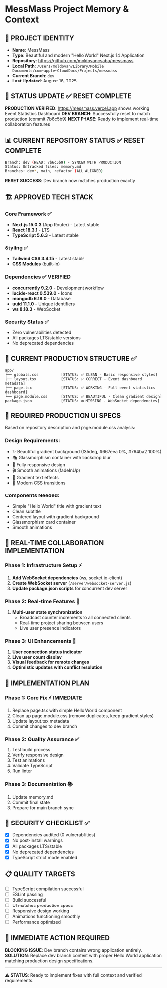 # MessMass Project Memory & Context

## 🎯 **PROJECT IDENTITY**
- **Name**: MessMass
- **Type**: Beautiful and modern "Hello World" Next.js 14 Application
- **Repository**: https://github.com/moldovancsaba/messmass
- **Local Path**: `/Users/moldovan/Library/Mobile Documents/com~apple~CloudDocs/Projects/messmass`
- **Current Branch**: `dev`
- **Last Updated**: August 16, 2025

## 🚨 **STATUS UPDATE** ✅ RESET COMPLETE
**PRODUCTION VERIFIED**: https://messmass.vercel.app shows working Event Statistics Dashboard
**DEV BRANCH**: Successfully reset to match production (commit 7b6c5b9)
**NEXT PHASE**: Ready to implement real-time collaboration features

## 📊 **CURRENT REPOSITORY STATUS** ✅ RESET COMPLETE
```bash
Branch: dev (HEAD: 7b6c5b9) - SYNCED WITH PRODUCTION
Status: Untracked files: memory.md
Branches: dev*, main, refactor (ALL ALIGNED)
```

**RESET SUCCESS**: Dev branch now matches production exactly

## 🏗️ **APPROVED TECH STACK** 
### Core Framework ✅
- **Next.js 15.0.3** (App Router) - Latest stable
- **React 18.3.1** - LTS  
- **TypeScript 5.6.3** - Latest stable

### Styling ✅
- **Tailwind CSS 3.4.15** - Latest stable
- **CSS Modules** (built-in)

### Dependencies ✅ VERIFIED
- **concurrently 9.2.0** - Development workflow
- **lucide-react 0.539.0** - Icons
- **mongodb 6.18.0** - Database
- **uuid 11.1.0** - Unique identifiers
- **ws 8.18.3** - WebSocket

### Security Status ✅
- Zero vulnerabilities detected
- All packages LTS/stable versions
- No deprecated dependencies

## 📁 **CURRENT PRODUCTION STRUCTURE** ✅
```
app/
├── globals.css          [STATUS: ✅ CLEAN - Basic responsive styles]
├── layout.tsx           [STATUS: ✅ CORRECT - Event dashboard metadata]
├── page.tsx             [STATUS: ✅ WORKING - Full event statistics dashboard]
└── page.module.css      [STATUS: ✅ BEAUTIFUL - Clean gradient design]
package.json             [STATUS: ❌ MISSING - WebSocket dependencies]
```

## 🎨 **REQUIRED PRODUCTION UI SPECS**
Based on repository description and page.module.css analysis:

### Design Requirements:
- ✨ Beautiful gradient background (135deg, #667eea 0%, #764ba2 100%)
- 🎭 Glassmorphism container with backdrop blur
- 📱 Fully responsive design
- 🎬 Smooth animations (fadeInUp)
- 🎨 Gradient text effects
- 🔄 Modern CSS transitions

### Components Needed:
- Simple "Hello World" title with gradient text
- Clean subtitle
- Centered layout with gradient background
- Glassmorphism card container
- Smooth animations

## 🔧 **REAL-TIME COLLABORATION IMPLEMENTATION**

### Phase 1: Infrastructure Setup ⚡
1. **Add WebSocket dependencies** (ws, socket.io-client)
2. **Create WebSocket server** (`/server/websocket-server.js`)
3. **Update package.json scripts** for concurrent dev server

### Phase 2: Real-time Features 🔄
1. **Multi-user state synchronization**
   - Broadcast counter increments to all connected clients
   - Real-time project sharing between users
   - Live user presence indicators

### Phase 3: UI Enhancements 🎨
1. **User connection status indicator**
2. **Live user count display**
3. **Visual feedback for remote changes**
4. **Optimistic updates with conflict resolution**

## 📝 **IMPLEMENTATION PLAN**

### Phase 1: Core Fix ⚡ IMMEDIATE
1. Replace page.tsx with simple Hello World component
2. Clean up page.module.css (remove duplicates, keep gradient styles)
3. Update layout.tsx metadata
4. Commit changes to dev branch

### Phase 2: Quality Assurance ✅
1. Test build process
2. Verify responsive design
3. Test animations
4. Validate TypeScript
5. Run linter

### Phase 3: Documentation 📚
1. Update memory.md
2. Commit final state
3. Prepare for main branch sync

## 🔐 **SECURITY CHECKLIST** ✅
- [x] Dependencies audited (0 vulnerabilities)
- [x] No post-install warnings
- [x] All packages LTS/stable
- [x] No deprecated dependencies
- [x] TypeScript strict mode enabled

## 📋 **QUALITY TARGETS**
- [ ] TypeScript compilation successful
- [ ] ESLint passing  
- [ ] Build successful
- [ ] UI matches production specs
- [ ] Responsive design working
- [ ] Animations functioning smoothly
- [ ] Performance optimized

## 🎯 **IMMEDIATE ACTION REQUIRED**
**BLOCKING ISSUE**: Dev branch contains wrong application entirely.
**SOLUTION**: Replace dev branch content with proper Hello World application matching production design specifications.

---
**⚠️ STATUS**: Ready to implement fixes with full context and verified requirements.